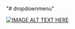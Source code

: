 "# dropdownmenu"


[![IMAGE ALT TEXT HERE](https://img.youtube.com/vi/H_UiIfgNDPE/0.jpg)](https://www.youtube.com/watch?v=H_UiIfgNDPE)
